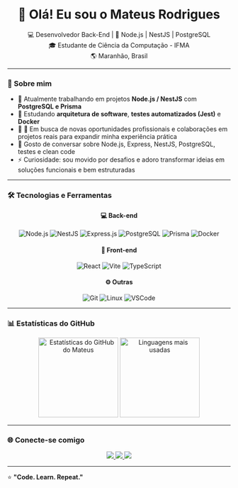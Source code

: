 <!-- Banner ou saudação -->
<h1 align="center">👋 Olá! Eu sou o Mateus Rodrigues</h1>

<p align="center">
  💻 Desenvolvedor Back-End | 🚀 Node.js | NestJS | PostgreSQL <br/>
  🎓 Estudante de Ciência da Computação - IFMA <br/>
  🌎 Maranhão, Brasil
</p>

---

### 🧠 Sobre mim

- 🔭 Atualmente trabalhando em projetos **Node.js / NestJS** com **PostgreSQL e Prisma**
- 🌱 Estudando **arquitetura de software**, **testes automatizados (Jest)** e **Docker**
- 👯 👯 Em busca de novas oportunidades profissionais e colaborações em projetos reais para expandir minha experiência prática
- 💬 Gosto de conversar sobre Node.js, Express, NestJS, PostgreSQL, testes e clean code
- ⚡ Curiosidade: sou movido por desafios e adoro transformar ideias em soluções funcionais e bem estruturadas

---

### 🛠️ Tecnologias e Ferramentas

<div align="center">

#### 💻 Back-end
![Node.js](https://img.shields.io/badge/Node.js-43853D?style=for-the-badge&logo=node.js&logoColor=white)
![NestJS](https://img.shields.io/badge/NestJS-E0234E?style=for-the-badge&logo=nestjs&logoColor=white)
![Express.js](https://img.shields.io/badge/Express.js-000000?style=for-the-badge&logo=express&logoColor=white)
![PostgreSQL](https://img.shields.io/badge/PostgreSQL-316192?style=for-the-badge&logo=postgresql&logoColor=white)
![Prisma](https://img.shields.io/badge/Prisma-2D3748?style=for-the-badge&logo=prisma&logoColor=white)
![Docker](https://img.shields.io/badge/Docker-0db7ed?style=for-the-badge&logo=docker&logoColor=white)

#### 🧩 Front-end
![React](https://img.shields.io/badge/React-20232A?style=for-the-badge&logo=react&logoColor=61DAFB)
![Vite](https://img.shields.io/badge/Vite-646CFF?style=for-the-badge&logo=vite&logoColor=white)
![TypeScript](https://img.shields.io/badge/TypeScript-007ACC?style=for-the-badge&logo=typescript&logoColor=white)

#### ⚙️ Outras
![Git](https://img.shields.io/badge/Git-F05033?style=for-the-badge&logo=git&logoColor=white)
![Linux](https://img.shields.io/badge/Linux-FCC624?style=for-the-badge&logo=linux&logoColor=black)
![VSCode](https://img.shields.io/badge/VS%20Code-0078D7?style=for-the-badge&logo=visual-studio-code&logoColor=white)

</div>

---

### 📊 Estatísticas do GitHub

<div align="center">
  <img height="180em" src="https://github-readme-stats.vercel.app/api?username=MateusRodr&show_icons=true&theme=radical" alt="Estatísticas do GitHub do Mateus"/>
<img height="180em" src="https://github-readme-stats.vercel.app/api/top-langs/?username=MateusRodr&layout=compact&theme=radical&hide=python" alt="Linguagens mais usadas"/>

</div>


---

### 🌐 Conecte-se comigo

<p align="center">
  <a href="https://www.linkedin.com/in/mateusrodriguesd/" target="_blank">
    <img src="https://img.shields.io/badge/LinkedIn-0077B5?style=for-the-badge&logo=linkedin&logoColor=white"/>
  </a>
  <a href="mailto:mr5508113@gmail.com">
    <img src="https://img.shields.io/badge/Gmail-D14836?style=for-the-badge&logo=gmail&logoColor=white"/>
  </a>
  <a href="https://github.com/MateusRodr" target="_blank">
    <img src="https://img.shields.io/badge/GitHub-000000?style=for-the-badge&logo=github&logoColor=white"/>
  </a>
</p>

---

⭐️ **"Code. Learn. Repeat."**
